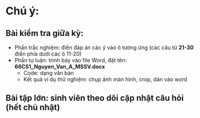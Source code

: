 # Chú ý:
## Bài kiểm tra giữa kỳ:
* Phần trắc nghiệm: điền đáp án các ý vào ô tương ứng (các câu từ **21-30** điền phía dưới các ô 11-20)
* Phần tự luận: trình bày vào file Word, đặt tên: **66CS1_Nguyen_Van_A_MSSV.docx**
  - Code: dạng văn bản
  - Kết quả ví dụ thử nghiệm: chụp ảnh màn hình, crop, dán vào word

## Bài tập lớn: sinh viên theo dõi cập nhật câu hỏi (hết chủ nhật)
